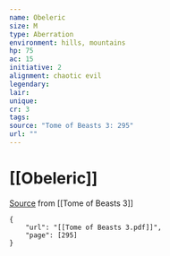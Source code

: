```yaml
---
name: Obeleric
size: M
type: Aberration
environment: hills, mountains
hp: 75
ac: 15
initiative: 2
alignment: chaotic evil
legendary: 
lair: 
unique: 
cr: 3
tags: 
source: "Tome of Beasts 3: 295"
url: ""
---
```

# [[Obeleric]]

[Source](zotero://open-pdf/library/items/BLGR9HVR?page=295) from [[Tome of Beasts 3]]

```pdf
{
	"url": "[[Tome of Beasts 3.pdf]]",
	"page": [295]
}
```

